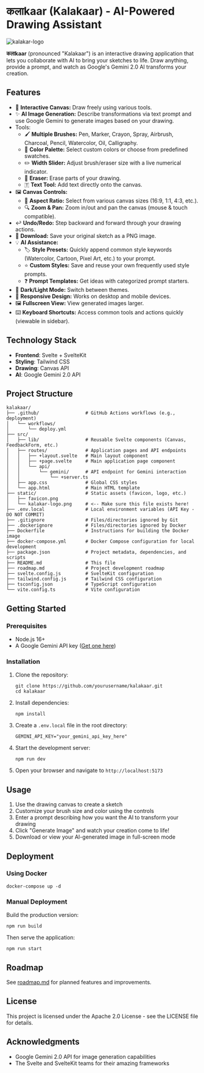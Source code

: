 # कलाkaar (Kalakaar) - AI-Powered Drawing Assistant

![kalakar-logo](https://github.com/user-attachments/assets/6ccbcd98-7558-46e2-8693-0bffb7aedf91)

**कलाkaar** (pronounced "Kalakaar") is an interactive drawing application that lets you collaborate with AI to bring your sketches to life. Draw anything, provide a prompt, and watch as Google's Gemini 2.0 AI transforms your creation.

## Features

- 🎨 **Interactive Canvas:** Draw freely using various tools.
- ✨ **AI Image Generation:** Describe transformations via text prompt and use Google Gemini to generate images based on your drawing.
- Tools:
  - 🖌️ **Multiple Brushes:** Pen, Marker, Crayon, Spray, Airbrush, Charcoal, Pencil, Watercolor, Oil, Calligraphy.
  - 🌈 **Color Palette:** Select custom colors or choose from predefined swatches.
  - ✏️ **Width Slider:** Adjust brush/eraser size with a live numerical indicator.
  - 🧼 **Eraser:** Erase parts of your drawing.
  - 🇹 **Text Tool:** Add text directly onto the canvas.
- 🖼️ **Canvas Controls:**
  - 📐 **Aspect Ratio:** Select from various canvas sizes (16:9, 1:1, 4:3, etc.).
  - 🔍 **Zoom & Pan:** Zoom in/out and pan the canvas (mouse & touch compatible).
- ↩️ **Undo/Redo:** Step backward and forward through your drawing actions.
- 💾 **Download:** Save your original sketch as a PNG image.
- 💡 **AI Assistance:**
  - 🏷️ **Style Presets:** Quickly append common style keywords (Watercolor, Cartoon, Pixel Art, etc.) to your prompt.
  - ⭐ **Custom Styles:** Save and reuse your own frequently used style prompts.
  - ❓ **Prompt Templates:** Get ideas with categorized prompt starters.
- 🌙 **Dark/Light Mode:** Switch between themes.
- 📱 **Responsive Design:** Works on desktop and mobile devices.
- 🖼️ **Fullscreen View:** View generated images larger.
- ⌨️ **Keyboard Shortcuts:** Access common tools and actions quickly (viewable in sidebar).

## Technology Stack

- **Frontend**: Svelte + SvelteKit
- **Styling**: Tailwind CSS
- **Drawing**: Canvas API
- **AI**: Google Gemini 2.0 API

## Project Structure

```
kalakaar/
├── .github/                 # GitHub Actions workflows (e.g., deployment)
│   └── workflows/
│       └── deploy.yml
├── src/
│   ├── lib/                 # Reusable Svelte components (Canvas, FeedbackForm, etc.)
│   ├── routes/              # Application pages and API endpoints
│   │   ├── +layout.svelte   # Main layout component
│   │   ├── +page.svelte     # Main application page component
│   │   └── api/
│   │       └── gemini/      # API endpoint for Gemini interaction
│   │           └── +server.ts
│   ├── app.css              # Global CSS styles
│   └── app.html             # Main HTML template
├── static/                  # Static assets (favicon, logo, etc.)
│   ├── favicon.png
│   └── kalakar-logo.png     # <-- Make sure this file exists here!
├── .env.local               # Local environment variables (API Key - DO NOT COMMIT)
├── .gitignore               # Files/directories ignored by Git
├── .dockerignore            # Files/directories ignored by Docker
├── Dockerfile               # Instructions for building the Docker image
├── docker-compose.yml       # Docker Compose configuration for local development
├── package.json             # Project metadata, dependencies, and scripts
├── README.md                # This file
├── roadmap.md               # Project development roadmap
├── svelte.config.js         # SvelteKit configuration
├── tailwind.config.js       # Tailwind CSS configuration
├── tsconfig.json            # TypeScript configuration
└── vite.config.ts           # Vite configuration
```

## Getting Started

### Prerequisites

- Node.js 16+
- A Google Gemini API key ([Get one here](https://ai.google.dev/))

### Installation

1. Clone the repository:
   ```
   git clone https://github.com/yourusername/kalakaar.git
   cd kalakaar
   ```

2. Install dependencies:
   ```
   npm install
   ```

3. Create a `.env.local` file in the root directory:
   ```
   GEMINI_API_KEY="your_gemini_api_key_here"
   ```

4. Start the development server:
   ```
   npm run dev
   ```

5. Open your browser and navigate to `http://localhost:5173`

## Usage

1. Use the drawing canvas to create a sketch
2. Customize your brush size and color using the controls
3. Enter a prompt describing how you want the AI to transform your drawing
4. Click "Generate Image" and watch your creation come to life!
5. Download or view your AI-generated image in full-screen mode

## Deployment

### Using Docker

```
docker-compose up -d
```

### Manual Deployment

Build the production version:

```
npm run build
```

Then serve the application:

```
npm run start
```

## Roadmap

See [roadmap.md](roadmap.md) for planned features and improvements.

## License

This project is licensed under the Apache 2.0 License - see the LICENSE file for details.

## Acknowledgments

- Google Gemini 2.0 API for image generation capabilities
- The Svelte and SvelteKit teams for their amazing frameworks
